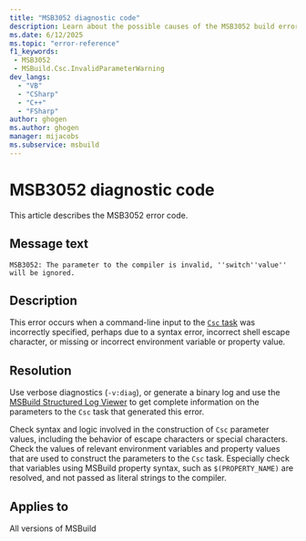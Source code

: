 ```yaml
---
title: "MSB3052 diagnostic code"
description: Learn about the possible causes of the MSB3052 build error, and get troubleshooting tips.
ms.date: 6/12/2025
ms.topic: "error-reference"
f1_keywords:
 - MSB3052
 - MSBuild.Csc.InvalidParameterWarning
dev_langs:
  - "VB"
  - "CSharp"
  - "C++"
  - "FSharp"
author: ghogen
ms.author: ghogen
manager: mijacobs
ms.subservice: msbuild
---
```


# MSB3052 diagnostic code

<!-- :::ErrorDefinitionDescription::: -->
<!-- :::editable-content name="introDescription"::: -->
This article describes the MSB3052 error code.
<!-- :::editable-content-end::: -->

## Message text

<!-- :::editable-content name="messageText"::: -->
`MSB3052: The parameter to the compiler is invalid, ''switch''value'' will be ignored.`
<!-- :::editable-content-end::: -->
<!-- MSB3052: The parameter to the compiler is invalid, '{0}{1}' will be ignored. -->

<!-- :::editable-content name="postOutputDescription"::: -->
<!--
{StrBegin="MSB3052: "}
-->
## Description

This error occurs when a command-line input to the [`Csc` task](../csc-task.md) was incorrectly specified, perhaps due to a syntax error, incorrect shell escape character, or missing or incorrect environment variable or property value.

## Resolution

Use verbose diagnostics (`-v:diag`), or generate a binary log and use the [MSBuild Structured Log Viewer](https://msbuildlog.com) to get complete information on the parameters to the `Csc` task that generated this error.

Check syntax and logic involved in the construction of `Csc` parameter values, including the behavior of escape characters or special characters. Check the values of relevant environment variables and property values that are used to construct the parameters to the `Csc` task. Especially check that variables using MSBuild property syntax, such as `$(PROPERTY_NAME)` are resolved, and not passed as literal strings to the compiler.

<!-- :::editable-content-end::: -->
<!-- :::ErrorDefinitionDescription-end::: -->

## Applies to

All versions of MSBuild
